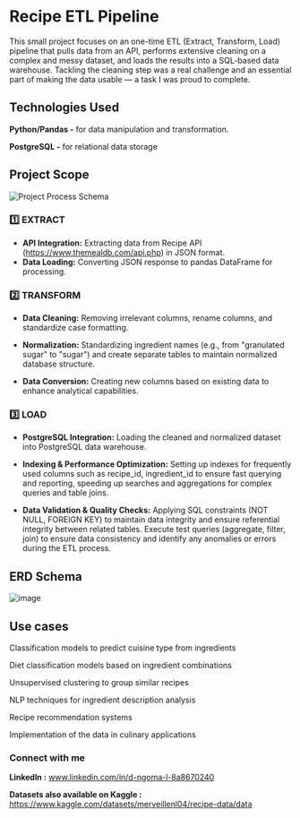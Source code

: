 # Recipe ETL Pipeline
This small project focuses on an one-time ETL (Extract, Transform, Load) pipeline that pulls data from an API, performs extensive cleaning on a complex and messy dataset, and loads the results into a SQL-based data warehouse. Tackling the cleaning step was a real challenge and an essential part of making the data usable — a task I was proud to complete.


## Technologies Used
**Python/Pandas -** for data manipulation and transformation.

**PostgreSQL -** for relational data storage


## Project Scope

![Project Process Schema](https://github.com/user-attachments/assets/5d06e28b-6846-44ea-9ea1-2f59434057f7)

### 1️⃣ EXTRACT

* **API Integration:** Extracting data from Recipe API (https://www.themealdb.com/api.php) in JSON format.
* **Data Loading:** Converting JSON response to pandas DataFrame for processing.


### 2️⃣ TRANSFORM

* **Data Cleaning:** Removing irrelevant columns, rename columns, and standardize case formatting.

* **Normalization:** Standardizing ingredient names (e.g., from "granulated sugar" to "sugar") and create separate tables to maintain normalized database structure.

* **Data Conversion:** Creating new columns based on existing data to enhance analytical capabilities.


### 3️⃣ LOAD

* **PostgreSQL Integration:** Loading the cleaned and normalized dataset into PostgreSQL data warehouse.
  
* **Indexing & Performance Optimization:** Setting up indexes for frequently used columns such as recipe_id, ingredient_id to ensure fast querying and reporting, speeding up searches and aggregations for complex queries and table joins.
  
* **Data Validation & Quality Checks:** Applying SQL constraints (NOT NULL, FOREIGN KEY) to maintain data integrity and ensure referential integrity between related tables. Execute test queries (aggregate, filter, join) to ensure data consistency and identify any anomalies or errors during the ETL process.


## ERD Schema

![image](https://github.com/user-attachments/assets/b29da60a-112d-4d84-8e84-d2c6810145e9)

## Use cases
Classification models to predict cuisine type from ingredients

Diet classification models based on ingredient combinations

Unsupervised clustering to group similar recipes

NLP techniques for ingredient description analysis

Recipe recommendation systems

Implementation of the data in culinary applications



### Connect with me
**LinkedIn :** www.linkedin.com/in/d-ngoma-l-8a8670240 

**Datasets also available on Kaggle :** https://www.kaggle.com/datasets/merveillenl04/recipe-data/data
